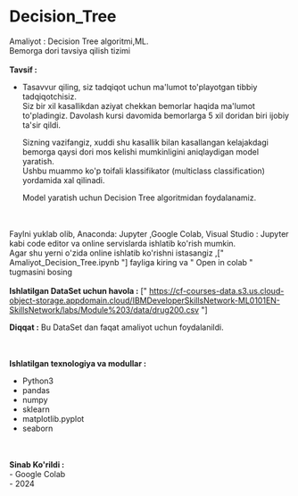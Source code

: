 # Decision_Tree
Amaliyot : Decision Tree algoritmi,ML.
<br>
Bemorga dori tavsiya qilish tizimi
<br><br>
<strong>Tavsif :</strong><br>
<ul>
  <li>Tasavvur qiling, siz tadqiqot uchun ma'lumot to'playotgan tibbiy tadqiqotchisiz. <br>Siz bir xil kasallikdan aziyat chekkan bemorlar haqida ma'lumot to'pladingiz. Davolash kursi davomida bemorlarga 5 xil doridan biri ijobiy ta'sir qildi.<br>

Sizning vazifangiz, xuddi shu kasallik bilan kasallangan kelajakdagi bemorga qaysi dori mos kelishi mumkinligini aniqlaydigan model yaratish. <br>Ushbu muammo ko'p toifali klassifikator (multiclass classification) yordamida xal qilinadi.<br>

Model yaratish uchun Decision Tree algoritmidan foydalanamiz.</li>
</ul>

<br><br>
Faylni yuklab olib, Anaconda: Jupyter ,Google Colab, Visual Studio : Jupyter kabi code editor va online servislarda ishlatib ko'rish mumkin.<br>
Agar shu yerni o'zida online ishlatib ko'rishni istasangiz ,[" Amaliyot_Decision_Tree.ipynb "] fayliga kiring va " Open in colab " tugmasini bosing <br>
<br><strong>Ishlatilgan DataSet uchun havola :</strong> [" https://cf-courses-data.s3.us.cloud-object-storage.appdomain.cloud/IBMDeveloperSkillsNetwork-ML0101EN-SkillsNetwork/labs/Module%203/data/drug200.csv "]<br>
<p><strong>Diqqat :</strong> Bu DataSet dan faqat amaliyot uchun foydalanildi.</p>
<br><br>
<strong>Ishlatilgan texnologiya va modullar :</strong><br>
<ul>
  <li>Python3</li>
  <li>pandas</li>
  <li>numpy</li>
  <li>sklearn</li>
  <li>matplotlib.pyplot</li>
  <li>seaborn</li>
</ul>
<br><br>
<strong>Sinab Ko'rildi :</strong><br>
- Google Colab<br>
- 2024



